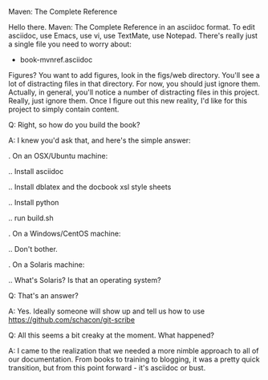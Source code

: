 Maven: The Complete Reference

Hello there.  Maven: The Complete Reference in an asciidoc format.  To
edit asciidoc, use Emacs, use vi, use TextMate, use Notepad.  There's
really just a single file you need to worry about:

* book-mvnref.asciidoc

Figures? You want to add figures, look in the figs/web directory.
You'll see a lot of distracting files in that directory.  For now, you
should just ignore them.  Actually, in general, you'll notice a number
of distracting files in this project.  Really, just ignore them.  Once
I figure out this new reality, I'd like for this project to simply
contain content.

Q: Right, so how do you build the book?

A: I knew you'd ask that, and here's the simple answer:

. On an OSX/Ubuntu machine:

.. Install asciidoc

.. Install dblatex and the docbook xsl style sheets

.. Install python

.. run build.sh

. On a Windows/CentOS machine:

.. Don't bother.

. On a Solaris machine:

.. What's Solaris?  Is that an operating system?

Q: That's an answer?

A: Yes.  Ideally someone will show up and tell us how to use
https://github.com/schacon/git-scribe

Q: All this seems a bit creaky at the moment.  What happened?

A: I came to the realization that we needed a more nimble approach to
all of our documentation.  From books to training to blogging, it was
a pretty quick transition, but from this point forward - it's asciidoc
or bust.


